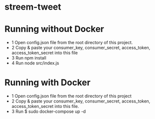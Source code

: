 # streem-tweet

# Running without Docker
- 1 Open config.json file from the root directory of this project.
- 2 Copy & paste your consumer_key, consumer_secret, access_token, access_token_secret into this file
- 3 Run npm install
- 4 Run node src/index.js

# Running with Docker
- 1 Open config.json file from the root directory of this project
- 2 Copy & paste your consumer_key, consumer_secret, access_token, access_token_secret into this file.
- 3 Run $ sudo docker-compose up -d